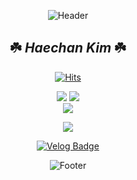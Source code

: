 <!--
**bluesun147/bluesun147** is a ✨ _special_ ✨ repository because its `README.md` (this file) appears on your GitHub profile.

Here are some ideas to get you started : 

- 🔭 I’m currently working on ...
- 🌱 I’m currently learning ...
- 👯 I’m looking to collaborate on ...
- 🤔 I’m looking for help with ..
- 💬 Ask me about ...
- 📫 How to reach me: ...
- 😄 Pronouns: ..
- ⚡ Fun fact: ...
-->
<div align="center">
	
![Header](https://capsule-render.vercel.app/api?type=waving&color=57c981&height=200&section=header)

## ☘️ ***Haechan Kim*** ☘️
	
[![Hits](https://hits.seeyoufarm.com/api/count/incr/badge.svg?url=https%3A%2F%2Fgithub.com%2Fbluesun147&count_bg=%2379C83D&title_bg=%23555555&icon=&icon_color=%23E7E7E7&title=hits&edge_flat=false)](https://hits.seeyoufarm.com)


![](http://github-profile-summary-cards.vercel.app/api/cards/profile-details?username=bluesun147&theme=vue)
![](http://github-profile-summary-cards.vercel.app/api/cards/stats?username=bluesun147&theme=vue)	
![](http://github-profile-summary-cards.vercel.app/api/cards/productive-time?username=bluesun147&theme=vue&utcOffset=9)
	
<!-- ![](https://github-readme-stats.vercel.app/api?bg_color=9ff5ab&username=bluesun147&show_icons=true)
[![Top Langs](https://github-readme-stats.vercel.app/api/top-langs/?username=bluesun147&layout=compact&bg_color=9ff5ab)](https://github.com/bluesun147/github-readme-stats) -->
	

![](http://github-profile-summary-cards.vercel.app/api/cards/most-commit-language?username=bluesun147&theme=vue)
	
[![Velog Badge](https://img.shields.io/badge/-velog-20C997?style=flat-square&logo=velog&logoColor=white&link=https://https://velog.io/@bluesun147)](https://velog.io/@bluesun147)
	
![Footer](https://capsule-render.vercel.app/api?type=waving&color=45a369&height=200&section=footer)
</div>
